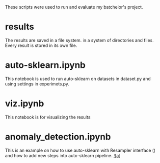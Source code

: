These scripts were used to run and evaluate my batchelor's project.
# results
The results are saved in a file system. in a system of directories and files. Every result is stored in its own file.
# auto-sklearn.ipynb
This notebook is used to run auto-sklearn on datasets in dataset.py and using settings in experimets.py.
# viz.ipynb
This notebook is for visualizing the results
# anomaly_detection.ipynb
This is an example on how to use auto-sklearn with Resampler interface () and how to add new steps into auto-sklearn pipeline.
[![a]](https://github.com/Karilli/auto-sklearn/blob/development/INSTALL.md)
